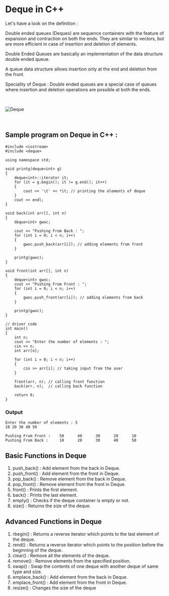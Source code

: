 # Deque in C++
<p> Let's have a look on the definition : </p>
<p> Double ended queues (Deques) are sequence containers with the feature of expansion and contraction on both the ends. They are similar to vectors, but are more efficient in case of insertion and deletion of elements. </p>
<p> Double Ended Queues are basically an implementation of the data structure double ended queue. </p>

<p> A queue data structure allows insertion only at the end and deletion from the front. </p>

<p> Speciality of Deque : Double ended queues are a special case of queues where insertion and deletion operations are possible at both the ends. </p>
<br>

![Deque](https://github.com/ankushsingh24/winter-of-contributing/blob/C_CPP/C_CPP/Data%20Structures/Standard%20Template%20Library%20(Vectors%2C%20Maps%20etc)/Deque/Diagram/deque.png)

<br>

## Sample program on Deque in C++ : 

```
#include <iostream>
#include <deque>

using namespace std;

void printg(deque<int> g)
{
    deque<int>::iterator it;
    for (it = g.begin(); it != g.end(); it++)
    {
        cout << '\t' << *it; // printing the elements of deque
    }
    cout << endl;
}

void back(int arr[], int n)
{
    deque<int> gwoc;

    cout << "Pushing From Back : ";
    for (int i = 0; i < n; i++)
    {
        gwoc.push_back(arr[i]); // adding elements from front
    }

    printg(gwoc);
}

void front(int arr[], int n)
{
    deque<int> gwoc;
    cout << "Pushing From Front : ";
    for (int i = 0; i < n; i++)
    {
        gwoc.push_front(arr[i]); // adding elements from back
    }

    printg(gwoc);
}

// driver code
int main()
{
    int n;
    cout << "Enter the number of elements : ";
    cin >> n;
    int arr[n];

    for (int i = 0; i < n; i++)
    {
        cin >> arr[i]; // taking input from the user
    }

    front(arr, n); // calling front function
    back(arr, n);  // calling back function

    return 0;
}

```

### Output
```
Enter the number of elements : 5
10 20 30 40 50

Pushing From Front :    50      40      30      20      10
Pushing From Back :     10      20      30      40      50
```
## Basic Functions in Deque
1. push_back() : Add element from the back in Deque.
2. push_front() : Add element from the front in Deque.
3. pop_back() : Remove element from the back in Deque.
4. pop_front() : Remove element from the front in Deque.
5. front() : Prints the first element.
6. back() : Prints the last element.
7. empty() : Checks if the deque container is empty or not.
8. size() : Returns the size of the deque.

## Advanced Functions in Deque
1. rbegin() : Returns a reverse iterator which points to the last element of the deque.
2. rend() : Returns a reverse iterator which points to the position before the beginning of the deque.
3. clear() : Remove all the elements of the deque.
4. remove() : Remove elements from the specified position.
5. swap() : Swap the contents of one deque with another deque of same type and size.
6. emplace_back() : Add element from the back in Deque.
7. emplace_front() : Add element from the front in Deque. 
8. resize() : Changes the size of the deque
